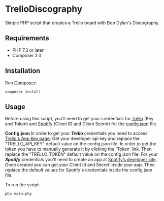 # TrelloDiscography
Simple PHP script that creates a Trello board with Bob Dylan's Discography.

## Requirements

- PHP 7.3 or later
- Composer 2.0

## Installation

Run  [Composer](https://getcomposer.org/):

    composer install

## Usage

Before using this script, you'll need to get your credentials for [Trello](https://trello.com/app-key) (Key and Token) and [Spotify](https://developer.spotify.com/) (Client ID and Client Secret) for the [config.json](https://github.com/fbadanouy/TrelloDiscography/blob/master/config.json) file.

**Config.json**
In order to get your ***Trello*** credentials you need to access [Trello's App Key page](https://trello.com/app-key). Get your developer api key and replace the  "TRELLO_API_KEY" default value on the config.json file. In order to get the token you have to manually generate it by clicking the 'Token' link. Then replace the  "TRELLO_TOKEN" default value on the config.json file.
For your ***Spotify*** credentials you'll need to create an app at [Spotify’s developer site](https://developer.spotify.com/). Once created you can get your Client Id and Secret inside your app. Then replace the default values for Spotify's credentials inside the config.json file.

To run the script:

    php main.php

